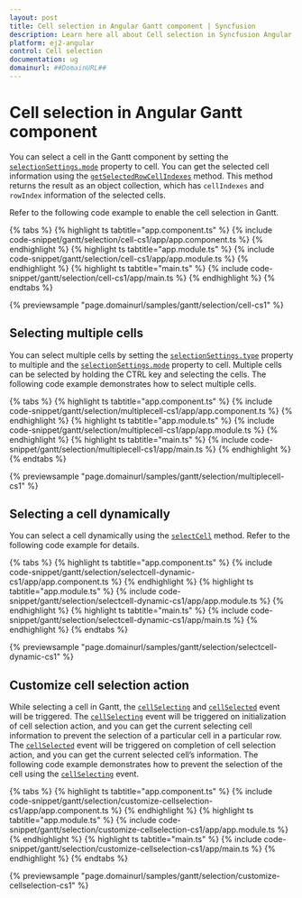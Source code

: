 ```yaml
---
layout: post
title: Cell selection in Angular Gantt component | Syncfusion
description: Learn here all about Cell selection in Syncfusion Angular Gantt component of Syncfusion Essential JS 2 and more.
platform: ej2-angular
control: Cell selection 
documentation: ug
domainurl: ##DomainURL##
---
```


# Cell selection in Angular Gantt component

You can select a cell in the Gantt component by setting the [`selectionSettings.mode`](https://ej2.syncfusion.com/angular/documentation/api/gantt/selectionSettings/#mode) property to cell. You can get the selected cell information using the [`getSelectedRowCellIndexes`](https://ej2.syncfusion.com/angular/documentation/api/gantt/selection/#getselectedrowcellindexes) method. This method returns the result as an object collection, which has `cellIndexes` and `rowIndex` information of the selected cells.

Refer to the following code example to enable the cell selection in Gantt.

{% tabs %}
{% highlight ts tabtitle="app.component.ts" %}
{% include code-snippet/gantt/selection/cell-cs1/app/app.component.ts %}
{% endhighlight %}
{% highlight ts tabtitle="app.module.ts" %}
{% include code-snippet/gantt/selection/cell-cs1/app/app.module.ts %}
{% endhighlight %}
{% highlight ts tabtitle="main.ts" %}
{% include code-snippet/gantt/selection/cell-cs1/app/main.ts %}
{% endhighlight %}
{% endtabs %}
  
{% previewsample "page.domainurl/samples/gantt/selection/cell-cs1" %}

## Selecting multiple cells

You can select multiple cells by setting the [`selectionSettings.type`](https://ej2.syncfusion.com/angular/documentation/api/gantt/selectionSettings/#type) property to multiple and the [`selectionSettings.mode`](https://ej2.syncfusion.com/angular/documentation/api/gantt/selectionSettings/#mode) property to cell. Multiple cells can be selected by holding the CTRL key and selecting the cells. The following code example demonstrates how to select multiple cells.

{% tabs %}
{% highlight ts tabtitle="app.component.ts" %}
{% include code-snippet/gantt/selection/multiplecell-cs1/app/app.component.ts %}
{% endhighlight %}
{% highlight ts tabtitle="app.module.ts" %}
{% include code-snippet/gantt/selection/multiplecell-cs1/app/app.module.ts %}
{% endhighlight %}
{% highlight ts tabtitle="main.ts" %}
{% include code-snippet/gantt/selection/multiplecell-cs1/app/main.ts %}
{% endhighlight %}
{% endtabs %}
  
{% previewsample "page.domainurl/samples/gantt/selection/multiplecell-cs1" %}

## Selecting a cell dynamically

You can select a cell dynamically using the [`selectCell`](https://ej2.syncfusion.com/angular/documentation/api/gantt/selection/#selectcell) method. Refer to the following code example for details.

{% tabs %}
{% highlight ts tabtitle="app.component.ts" %}
{% include code-snippet/gantt/selection/selectcell-dynamic-cs1/app/app.component.ts %}
{% endhighlight %}
{% highlight ts tabtitle="app.module.ts" %}
{% include code-snippet/gantt/selection/selectcell-dynamic-cs1/app/app.module.ts %}
{% endhighlight %}
{% highlight ts tabtitle="main.ts" %}
{% include code-snippet/gantt/selection/selectcell-dynamic-cs1/app/main.ts %}
{% endhighlight %}
{% endtabs %}
  
{% previewsample "page.domainurl/samples/gantt/selection/selectcell-dynamic-cs1" %}

## Customize cell selection action

While selecting a cell in Gantt, the [`cellSelecting`](https://ej2.syncfusion.com/angular/documentation/api/gantt/#cellselecting) and [`cellSelected`](https://ej2.syncfusion.com/angular/documentation/api/gantt/#cellselected) event will be triggered. The [`cellSelecting`](https://ej2.syncfusion.com/angular/documentation/api/gantt/#cellselecting) event will be triggered on initialization of cell selection action, and you can get the current selecting cell information to prevent the selection of a particular cell in a particular row. The [`cellSelected`](https://ej2.syncfusion.com/angular/documentation/api/gantt/#cellselected) event will be triggered on completion of cell selection action, and you can get the current selected cell’s information. The following code example demonstrates how to prevent the selection of the cell using the [`cellSelecting`](https://ej2.syncfusion.com/angular/documentation/api/gantt/#cellselecting) event.

{% tabs %}
{% highlight ts tabtitle="app.component.ts" %}
{% include code-snippet/gantt/selection/customize-cellselection-cs1/app/app.component.ts %}
{% endhighlight %}
{% highlight ts tabtitle="app.module.ts" %}
{% include code-snippet/gantt/selection/customize-cellselection-cs1/app/app.module.ts %}
{% endhighlight %}
{% highlight ts tabtitle="main.ts" %}
{% include code-snippet/gantt/selection/customize-cellselection-cs1/app/main.ts %}
{% endhighlight %}
{% endtabs %}
  
{% previewsample "page.domainurl/samples/gantt/selection/customize-cellselection-cs1" %}
